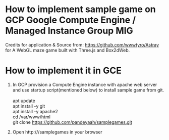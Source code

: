 # How to implement sample game on GCP Google Compute Engine / Managed Instance Group MIG

Credits for application & Source from: https://github.com/wwwtyro/Astray for A WebGL maze game built with Three.js and Box2dWeb. 

# How to implement it in GCE

1. In GCP provision a Compute Engine instance with apache web server and use startup script(mentioned below) to install sample game from git.<br/><br/>
apt update <br/>
apt install -y git <br/>
apt install -y apache2 <br/>
cd /var/www/html <br/>
git clone https://github.com/pandeyaah/samplegames.git <br/>

2. Open http://<EXTERNAL-IP-ADDRESS-GCE>/samplegames in your browser

